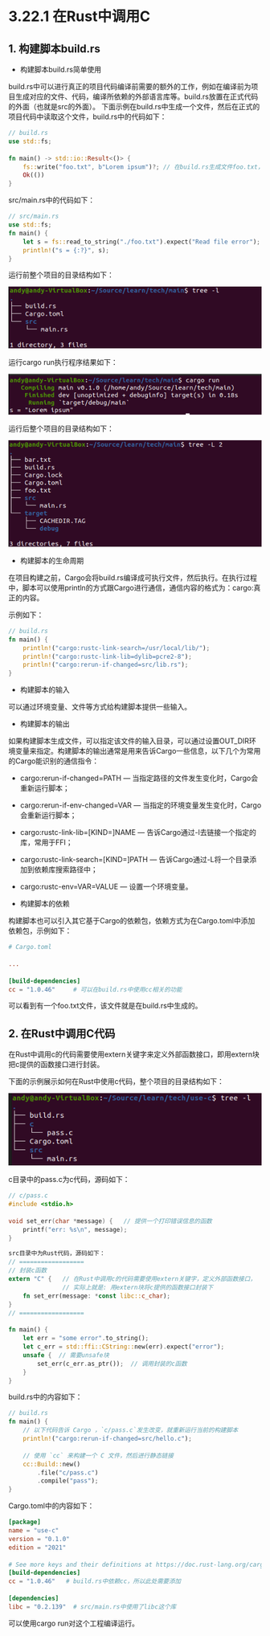 # 3.22.1 在Rust中调用C
## 1. 构建脚本build.rs

- 构建脚本build.rs简单使用

build.rs中可以进行真正的项目代码编译前需要的额外的工作，例如在编译前为项目生成对应的文件、代码，编译所依赖的外部语言库等。build.rs放置在正式代码的外面（也就是src的外面）。
下面示例在build.rs中生成一个文件，然后在正式的项目代码中读取这个文件，build.rs中的代码如下：

```rust
// build.rs
use std::fs;

fn main() -> std::io::Result<()> {
    fs::write("foo.txt", b"Lorem ipsum")?; // 在build.rs生成文件foo.txt，并写入字符串
    Ok(())
}
```

src/main.rs中的代码如下：

```rust
// src/main.rs
use std::fs;
fn main() {
    let s = fs::read_to_string("./foo.txt").expect("Read file error"); // 读取foo.txt文件
    println!("s = {:?}", s);
}
```

运行前整个项目的目录结构如下：

![注释](.././assets/49.png)

运行cargo run执行程序结果如下：

![注释](.././assets/50.png)

运行后整个项目的目录结构如下：

![注释](.././assets/51.png)


- 构建脚本的生命周期

在项目构建之前，Cargo会将build.rs编译成可执行文件，然后执行。在执行过程中，脚本可以使用println的方式跟Cargo进行通信，通信内容的格式为：cargo:真正的内容。

示例如下：

```rust
// build.rs
fn main() {
    println!("cargo:rustc-link-search=/usr/local/lib/");
    println!("cargo:rustc-link-lib=dylib=pcre2-8");
    println!("cargo:rerun-if-changed=src/lib.rs");
}
```

- 构建脚本的输入

可以通过环境变量、文件等方式给构建脚本提供一些输入。

- 构建脚本的输出

如果构建脚本生成文件，可以指定该文件的输入目录，可以通过设置OUT_DIR环境变量来指定。构建脚本的输出通常是用来告诉Cargo一些信息，以下几个为常用的Cargo能识别的通信指令：
  - cargo:rerun-if-changed=PATH — 当指定路径的文件发生变化时，Cargo会重新运行脚本；
  - cargo:rerun-if-env-changed=VAR — 当指定的环境变量发生变化时，Cargo会重新运行脚本；
  - cargo:rustc-link-lib=[KIND=]NAME — 告诉Cargo通过-l去链接一个指定的库，常用于FFI；
  - cargo:rustc-link-search=[KIND=]PATH — 告诉Cargo通过-L将一个目录添加到依赖库搜索路径中；
  - cargo:rustc-env=VAR=VALUE — 设置一个环境变量。

- 构建脚本的依赖

构建脚本也可以引入其它基于Cargo的依赖包，依赖方式为在Cargo.toml中添加依赖包，示例如下：

```TOML
# Cargo.toml

...

[build-dependencies]
cc = "1.0.46"     # 可以在build.rs中使用cc相关的功能
```

可以看到有一个foo.txt文件，该文件就是在build.rs中生成的。

## 2. 在Rust中调用C代码
在Rust中调用c的代码需要使用extern关键字来定义外部函数接口，即用extern块把c提供的函数接口进行封装。

下面的示例展示如何在Rust中使用c代码，整个项目的目录结构如下：

![注释](.././assets/52.png)

c目录中的pass.c为c代码，源码如下：

```C
// c/pass.c
#include <stdio.h>

void set_err(char *message) {   // 提供一个打印错误信息的函数
    printf("err: %s\n", message);
}
```

```Rust
src目录中为Rust代码，源码如下：
// ==================
// 封装c函数
extern "C" {   // 在Rust中调用c的代码需要使用extern关键字，定义外部函数接口，
               // 实际上就是: 用extern块将c提供的函数接口封装下
    fn set_err(message: *const libc::c_char);
}
// ==================

fn main() {
    let err = "some error".to_string();
    let c_err = std::ffi::CString::new(err).expect("error");
    unsafe {  // 需要unsafe块
        set_err(c_err.as_ptr());  // 调用封装的c函数
    }
}
```

build.rs中的内容如下：

```rust
// build.rs
fn main() {
    // 以下代码告诉 Cargo ，`c/pass.c`发生改变，就重新运行当前的构建脚本
    println!("cargo:rerun-if-changed=src/hello.c");

    // 使用 `cc` 来构建一个 C 文件，然后进行静态链接
    cc::Build::new()
        .file("c/pass.c")
        .compile("pass");
}
```

Cargo.toml中的内容如下：
```TOML
[package]
name = "use-c"
version = "0.1.0"
edition = "2021"

# See more keys and their definitions at https://doc.rust-lang.org/cargo/reference/manifest.html
[build-dependencies]
cc = "1.0.46"   # build.rs中依赖cc，所以此处需要添加

[dependencies]
libc = "0.2.139"  # src/main.rs中使用了libc这个库

```

可以使用cargo run对这个工程编译运行。

